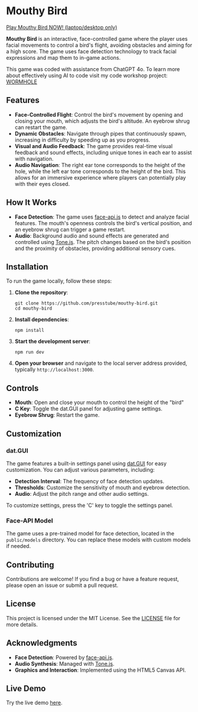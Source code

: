 # Mouthy Bird

[Play Mouthy Bird NOW! (laptop/desktop only)](https://presstube.github.io/mouthy-bird/)

**Mouthy Bird** is an interactive, face-controlled game where the player uses facial movements to control a bird's flight, avoiding obstacles and aiming for a high score. The game uses face detection technology to track facial expressions and map them to in-game actions.

This game was coded with assistance from ChatGPT 4o. To learn more about effectively using AI to code visit my code workshop project: [WORMHOLE](https://presstube.com/wormhole)

## Features

- **Face-Controlled Flight**: Control the bird's movement by opening and closing your mouth, which adjusts the bird's altitude. An eyebrow shrug can restart the game.
- **Dynamic Obstacles**: Navigate through pipes that continuously spawn, increasing in difficulty by speeding up as you progress.
- **Visual and Audio Feedback**: The game provides real-time visual feedback and sound effects, including unique tones in each ear to assist with navigation.
- **Audio Navigation**: The right ear tone corresponds to the height of the hole, while the left ear tone corresponds to the height of the bird. This allows for an immersive experience where players can potentially play with their eyes closed.

## How It Works

- **Face Detection**: The game uses [face-api.js](https://github.com/justadudewhohacks/face-api.js) to detect and analyze facial features. The mouth's openness controls the bird's vertical position, and an eyebrow shrug can trigger a game restart.
- **Audio**: Background audio and sound effects are generated and controlled using [Tone.js](https://tonejs.github.io/). The pitch changes based on the bird's position and the proximity of obstacles, providing additional sensory cues.

## Installation

To run the game locally, follow these steps:

1. **Clone the repository**:

   ```
   git clone https://github.com/presstube/mouthy-bird.git
   cd mouthy-bird
   ```

2. **Install dependencies**:

   ```
   npm install
   ```

3. **Start the development server**:

   ```
   npm run dev
   ```

4. **Open your browser** and navigate to the local server address provided, typically `http://localhost:3000`.

## Controls

- **Mouth**: Open and close your mouth to control the height of the "bird"
- **C Key**: Toggle the dat.GUI panel for adjusting game settings.
- **Eyebrow Shrug**: Restart the game.

## Customization

### dat.GUI

The game features a built-in settings panel using [dat.GUI](https://github.com/dataarts/dat.gui) for easy customization. You can adjust various parameters, including:

- **Detection Interval**: The frequency of face detection updates.
- **Thresholds**: Customize the sensitivity of mouth and eyebrow detection.
- **Audio**: Adjust the pitch range and other audio settings.

To customize settings, press the 'C' key to toggle the settings panel.

### Face-API Model

The game uses a pre-trained model for face detection, located in the `public/models` directory. You can replace these models with custom models if needed.

## Contributing

Contributions are welcome! If you find a bug or have a feature request, please open an issue or submit a pull request.

## License

This project is licensed under the MIT License. See the [LICENSE](LICENSE) file for more details.

## Acknowledgments

- **Face Detection**: Powered by [face-api.js](https://github.com/justadudewhohacks/face-api.js).
- **Audio Synthesis**: Managed with [Tone.js](https://tonejs.github.io/).
- **Graphics and Interaction**: Implemented using the HTML5 Canvas API.

## Live Demo

Try the live demo [here](https://presstube.github.io/mouthy-bird/).
